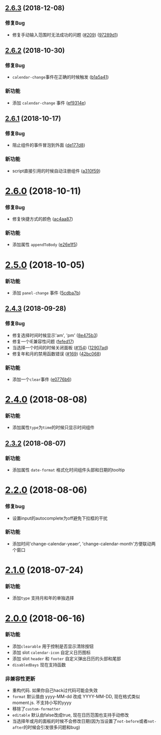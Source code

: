 ## [2.6.3](https://github.com/mengxiong10/vue2-datepicker/compare/v2.6.2...v2.6.3) (2018-12-08)


### 修复Bug

* 修复手动输入范围时无法成功的问题 ([#209](https://github.com/mengxiong10/vue2-datepicker/issues/209)) ([97289d1](https://github.com/mengxiong10/vue2-datepicker/commit/97289d1))



## [2.6.2](https://github.com/mengxiong10/vue2-datepicker/compare/v2.6.1...v2.6.2) (2018-10-30)


### 修复Bug

* `calendar-change`事件在正确的时候触发 ([b1a5a41](https://github.com/mengxiong10/vue2-datepicker/commit/b1a5a41))


### 新功能

* 添加 `calendar-change` 事件 ([ef9314e](https://github.com/mengxiong10/vue2-datepicker/commit/ef9314e))



## [2.6.1](https://github.com/mengxiong10/vue2-datepicker/compare/v2.6.0...v2.6.1) (2018-10-17)


### 修复Bug

* 阻止组件的事件冒泡到外面 ([de177d8](https://github.com/mengxiong10/vue2-datepicker/commit/de177d8))


### 新功能

* script直接引用的时候自动注册组件 ([a310f59](https://github.com/mengxiong10/vue2-datepicker/commit/a310f59))



# [2.6.0](https://github.com/mengxiong10/vue2-datepicker/compare/v2.5.0...v2.6.0) (2018-10-11)


### 修复Bug

* 修复快捷方式的颜色 ([ac4aa87](https://github.com/mengxiong10/vue2-datepicker/commit/ac4aa87))


### 新功能

*  添加属性 `appendToBody` ([e26e1f5](https://github.com/mengxiong10/vue2-datepicker/commit/e26e1f5))


# [2.5.0](https://github.com/mengxiong10/vue2-datepicker/compare/v2.4.3...v2.5.0) (2018-10-05)

### 新功能

* 添加 `panel-change` 事件 ([5cdba7b](https://github.com/mengxiong10/vue2-datepicker/commit/5cdba7b))


## [2.4.3](https://github.com/mengxiong10/vue2-datepicker/compare/v2.4.0...v2.4.3) (2018-09-28)

### 修复Bug

* 修复选择时间时候显示'am', 'pm' ([8e475b3](https://github.com/mengxiong10/vue2-datepicker/commit/8e475b3))
* 修复一个IE兼容性问题 ([fefed17](https://github.com/mengxiong10/vue2-datepicker/commit/fefed17))
* 当选择一个时间的时候关闭面板 ([#154](https://github.com/mengxiong10/vue2-datepicker/issues/154)) ([12907ad](https://github.com/mengxiong10/vue2-datepicker/commit/12907ad))
* 修复年和月的禁用函数错误 ([#169](https://github.com/mengxiong10/vue2-datepicker/issues/169)) ([42bc068](https://github.com/mengxiong10/vue2-datepicker/commit/42bc068))

### 新功能

*  添加一个`clear`事件 ([e0776b6](https://github.com/mengxiong10/vue2-datepicker/commit/e0776b6))


<a name="2.4.0"></a>
# [2.4.0](https://github.com/mengxiong10/vue2-datepicker/compare/v2.3.2...v2.4.0) (2018-08-08)


### 新功能

* 添加属性`type`为`time`的时候只显示时间组件

## [2.3.2](https://github.com/mengxiong10/vue2-datepicker/compare/v2.2.0...v2.3.2) (2018-08-07)

### 新功能

* 添加属性 `date-format` 格式化时间组件头部和日期的tooltip

# [2.2.0](https://github.com/mengxiong10/vue2-datepicker/compare/v2.1.0...v2.2.0) (2018-08-06)

### 修复bug

* 设置input的autocomplete为off避免下拉框的干扰

### 新功能

* 添加时间'change-calendar-yeaer', 'change-calendar-month'方便联动两个窗口


# [2.1.0]() (2018-07-24)


### 新功能

* 添加`type` 支持月和年的单独选择


# [2.0.0]() (2018-06-16)

### 新功能

* 添加`clearable` 用于控制是否显示清除按钮
* 添加 slot `calendar-icon` 自定义日历图标
* 添加 slot `header` 和 `footer` 自定义弹出日历的头部和尾部
* `disabledDays` 现在支持函数

### 非兼容性更新

* 重构代码. 如果你自己hack过代码可能会失效
* `format` 默认值由 yyyy-MM-dd 改成 YYYY-MM-DD, 现在格式类似moment.js. 不支持小写的yyyy
* 移除了`custom-formatter`
* `editable` 默认由false改成true, 现在日历范围也支持手动修改
* 当选择年或月的面板的时候不会修改日期(因为当设置了`not-before`或者`not-after`的时候会引发很多问题和bug)
